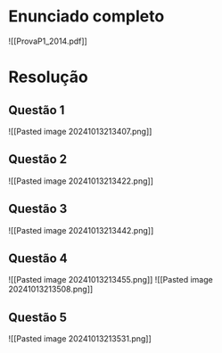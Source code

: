 
# Enunciado completo
![[ProvaP1_2014.pdf]]

# Resolução

## Questão 1
![[Pasted image 20241013213407.png]]
## Questão 2
![[Pasted image 20241013213422.png]]
## Questão 3
![[Pasted image 20241013213442.png]]

## Questão 4
![[Pasted image 20241013213455.png]]
![[Pasted image 20241013213508.png]]

## Questão 5
![[Pasted image 20241013213531.png]]
